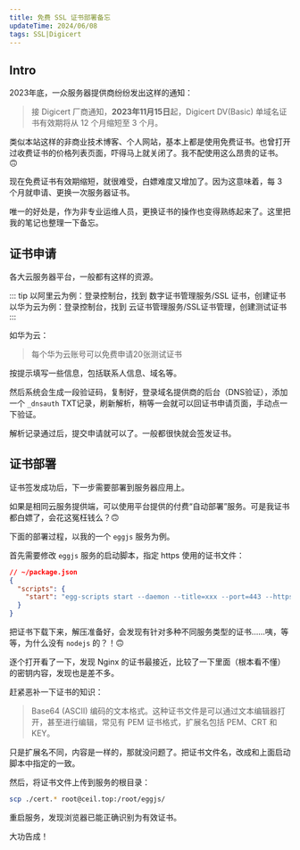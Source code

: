 ```yaml
---
title: 免费 SSL 证书部署备忘
updateTime: 2024/06/08
tags: SSL|Digicert
---
```


## Intro
2023年底，一众服务器提供商纷纷发出这样的通知：

> 接 Digicert 厂商通知，**2023年11月15日**起，Digicert DV(Basic) 单域名证书有效期将从 12 个月缩短至 3 个月。

类似本站这样的非商业技术博客、个人网站，基本上都是使用免费证书。也曾打开过收费证书的价格列表页面，吓得马上就关闭了。我不配使用这么昂贵的证书。🙃

现在免费证书有效期缩短，就很难受，白嫖难度又增加了。因为这意味着，每 3 个月就申请、更换一次服务器证书。

唯一的好处是，作为非专业运维人员，更换证书的操作也变得熟练起来了。这里把我的笔记也整理一下备忘。


## 证书申请
各大云服务器平台，一般都有这样的资源。

::: tip
以阿里云为例：登录控制台，找到 数字证书管理服务/SSL 证书，创建证书
以华为云为例：登录控制台，找到 云证书管理服务/SSL证书管理，创建测试证书
:::

如华为云：

> 每个华为云账号可以免费申请20张测试证书

按提示填写一些信息，包括联系人信息、域名等。

然后系统会生成一段验证码，复制好，登录域名提供商的后台（DNS验证），添加一个 `_dnsauth` TXT记录，刷新解析，稍等一会就可以回证书申请页面，手动点一下验证。

解析记录通过后，提交申请就可以了。一般都很快就会签发证书。

## 证书部署
证书签发成功后，下一步需要部署到服务器应用上。

如果是相同云服务提供端，可以使用平台提供的付费“自动部署”服务。可是我证书都白嫖了，会花这冤枉钱么？🙃

下面的部署过程，以我的一个 `eggjs` 服务为例。

首先需要修改 `eggjs` 服务的启动脚本，指定 https 使用的证书文件：

```json
// ~/package.json
{
  "scripts": {
    "start": "egg-scripts start --daemon --title=xxx --port=443 --https.key='cert.key' --https.cert='cert.pem'",
  }
}
```

把证书下载下来，解压准备好，会发现有针对多种不同服务类型的证书……咦，等等，为什么没有 `nodejs` 的？！🙃

逐个打开看了一下，发现 Nginx 的证书最接近，比较了一下里面（根本看不懂）的密钥内容，发现也是差不多。

赶紧恶补一下证书的知识：

> Base64 (ASCII) 编码的文本格式。这种证书文件是可以通过文本编辑器打开，甚至进行编辑，常见有 PEM 证书格式，扩展名包括 PEM、CRT 和 KEY。

只是扩展名不同，内容是一样的，那就没问题了。把证书文件名，改成和上面启动脚本中指定的一致。

然后，将证书文件上传到服务的根目录：

```bash
scp ./cert.* root@ceil.top:/root/eggjs/
```

重启服务，发现浏览器已能正确识别为有效证书。

大功告成！